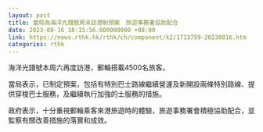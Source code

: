 ```yaml
---
layout: post
title: 當局為海洋光譜號周末訪港制預案　旅遊事務署協助配合
date: 2023-08-16 18:15:56.000000000 +08:00
link: https://news.rthk.hk/rthk/ch/component/k2/1713759-20230816.htm
categories: rthk
---
```


海洋光譜號本周六再度訪港，郵輪搭載4500名旅客。

當局表示，已制定預案，包括有特別巴士路線繼續營運及新開設兩條特別路線、提供穿梭巴士服務，及繼續執行加強的士服務的措施。

政府表示，十分重視郵輪乘客來港旅遊時的體驗，旅遊事務署會積極協助配合，並監察有關改善措施的落實和成效。

